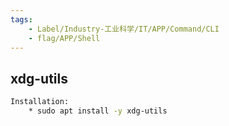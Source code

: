 ```yaml
---
tags:
    - Label/Industry-工业科学/IT/APP/Command/CLI
    - flag/APP/Shell
---
```


## xdg-utils

```bash
Installation:
	* sudo apt install -y xdg-utils


```